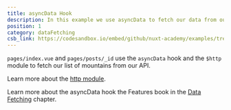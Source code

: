 ```yaml
---
title: asyncData Hook
description: In this example we use asyncData to fetch our data from our API.
position: 1
category: dataFetching
csb_link: https://codesandbox.io/embed/github/nuxt-academy/examples/tree/master/data-fetching/async-data-hook
---
```


<example-intro></example-intro>

`pages/index.vue` and `pages/posts/_id` use the `asyncData` hook and the `$http` module to fetch our list of mountains from our API.

<base-alert type="next">

Learn more about the [http module](https://http.nuxtjs.org/).

</base-alert>

<base-alert type="next">

Learn more about the asyncData hook the Features book in the [Data Fetching](/docs/2.x/features/data-fetching) chapter.

</base-alert>

<code-sandbox :src="csb_link"></code-sandbox>
